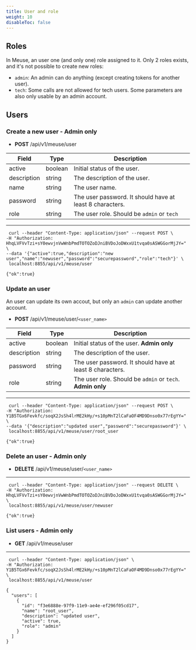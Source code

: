 ```yaml
---
title: User and role
weight: 10
disableToc: false
---
```


## Roles

In Meuse, an user one (and only one) role assigned to it. Only 2 roles exists, and it's not possible to create new roles:

- `admin`: An admin can do anything (except creating tokens for another user).
- `tech`: Some calls are not allowed for tech users. Some parameters are also only usable by an admin account.

## Users

### Create a new user  - Admin only

- **POST** /api/v1/meuse/user

| Field | Type | Description |
| ------ | ----------- | ----------- |
| active    | boolean | Initial status of the user. |
| description | string | The description of the user. |
| name    | string | The user name. |
| password | string | The user password. It should have at least 8 characters. |
| role    |  string | The user role. Should be `admin` or `tech` |

---

```
 curl --header "Content-Type: application/json" --request POST \
-H "Authorization: HhqLVFVvTzi+sY0ewvjnVwWnbPmdTOTOZoDJniBVDoJoDWxxU1tvqa0sASWGGorMjJY=" \
--data '{"active":true,"description":"new user","name":"newuser","password":"securepassword","role":"tech"}' \
 localhost:8855/api/v1/meuse/user

{"ok":true}
```

### Update an user

An user can update its own accout, but only an `admin` can update another account.

- **POST** /api/v1/meuse/user/`<user_name>`

| Field | Type | Description |
| ------ | ----------- | ----------- |
| active    | boolean | Initial status of the user. **Admin only** |
| description | string | The description of the user. |
| password | string | The user password. It should have at least 8 characters. |
| role    |  string | The user role. Should be `admin` or `tech`. **Admin only** |

---

```
 curl --header "Content-Type: application/json" --request POST \
-H "Authorization: Y1B5TGx6Fevkfc/soqX2JsSh4lrME2kHy/+s10pMnT2lCaFaOF4MD9Dnso0x77rEgYY=" \
--data '{"description":"updated user","password":"securepassword"}' \
 localhost:8855/api/v1/meuse/user/root_user

{"ok":true}
```

### Delete an user - Admin only

- **DELETE** /api/v1/meuse/user/`<user_name>`

---

```
 curl --header "Content-Type: application/json" --request DELETE \
-H "Authorization: HhqLVFVvTzi+sY0ewvjnVwWnbPmdTOTOZoDJniBVDoJoDWxxU1tvqa0sASWGGorMjJY=" \
 localhost:8855/api/v1/meuse/user/newuser

{"ok":true}
```

### List users - Admin only

- **GET** /api/v1/meuse/user

---

```
 curl --header "Content-Type: application/json" \
-H "Authorization: Y1B5TGx6Fevkfc/soqX2JsSh4lrME2kHy/+s10pMnT2lCaFaOF4MD9Dnso0x77rEgYY=" \
 localhost:8855/api/v1/meuse/user

{
  "users": [
    {
      "id": "f3e6888e-97f9-11e9-ae4e-ef296f05cd17",
      "name": "root_user",
      "description": "updated user",
      "active": true,
      "role": "admin"
    }
  ]
}
```
